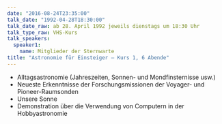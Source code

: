 ```yaml
---
date: "2016-08-24T23:35:00"
talk_date: "1992-04-28T18:30:00"
talk_date_raw: ab 28. April 1992 jeweils dienstags um 18:30 Uhr
talk_type_raw: VHS-Kurs
talk_speakers:
  speaker1:
    name: Mitglieder der Sternwarte
title: "Astronomie für Einsteiger – Kurs 1, 6 Abende"
---
```


- Alltagsastronomie (Jahreszeiten, Sonnen- und Mondfinsternisse usw.)
- Neueste Erkenntnisse der Forschungsmissionen der Voyager- und Pioneer-Raumsonden
- Unsere Sonne
- Demonstration über die Verwendung von Computern in der Hobbyastronomie
